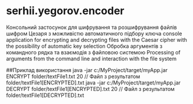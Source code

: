 # serhii.yegorov.encoder

Консольний застосунок для шифрування та розшифрування файлів шифром Цезаря з можливістю автоматичного підбору ключа
console application for encrypting and decrypting files with the Caesar cipher with the possibility of automatic key selection
Обробка аргументів з командного рядка та взаємодія з файловою системою
Processing of arguments from the command line and interaction with the file system

##Приклад використання
java -jar c:/MyProject/target/myApp.jar ENCRYPT folder/textFile1.txt 20 // Файл з результатом folder/textFile1[ENCRYPTED].txt
java -jar c:/MyProject/target/myApp.jar DECRYPT folder/textFile1[ENCRYPTED].txt 20 // Файл з результатом folder/textFile1[DECRYPTED].txt
